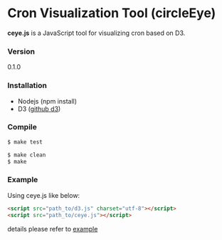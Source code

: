 # Cron Visualization Tool (circleEye)
**ceye.js** is a JavaScript tool for visualizing cron based on D3.

### Version
0.1.0

### Installation
 - Nodejs (npm install)
 - D3 ([github d3])

### Compile

```sh
$ make test
```

```sh
$ make clean
$ make
```

### Example

Using ceye.js like below:

```html
<script src="path_to/d3.js" charset="utf-8"></script>
<script src="path_to/ceye.js"></script>
```

details please refer to [example]

[github d3]: https://github.com/mbostock/d3
[example]: ./example/example_1.html
